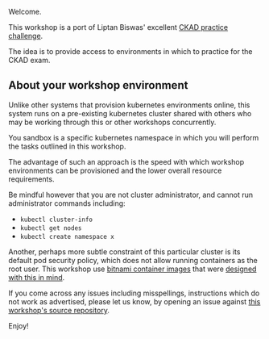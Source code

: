 Welcome.

This workshop is a port of Liptan Biswas' excellent [CKAD practice challenge](https://www.katacoda.com/liptanbiswas/courses/ckad-practice-challenges).

The idea is to provide access to environments in which to practice for the CKAD exam.

## About your workshop environment

Unlike other systems that provision kubernetes environments online, this system runs on a pre-existing kubernetes cluster shared with others who may be working through this or other workshops concurrently.

You sandbox is a specific kubernetes namespace in which you will perform the tasks outlined in this workshop.

The advantage of such an approach is the speed with which workshop environments can be provisioned and the lower overall resource requirements.

Be mindful however that you are not cluster administrator, and cannot run administrator commands including:

- `kubectl cluster-info`
- `kubectl get nodes`
- `kubectl create namespace x`

Another, perhaps more subtle constraint of this particular cluster is its default pod security policy, which does not allow running containers as the root user.  This workshop use [bitnami container images](https://bitnami.com/stacks/containers) that were [designed with this in mind](https://engineering.bitnami.com/articles/why-non-root-containers-are-important-for-security.html).

If you come across any issues including misspellings, instructions which do not work as advertised, please let us know, by opening an issue against [this workshop's source repository](https://github.com/kube-academy/lab-ckad-services-networking/).

Enjoy!

